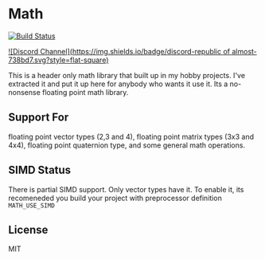 # Math

[![Build Status](https://travis-ci.org/republic-of-almost/math.svg?branch=master)](https://travis-ci.org/republic-of-almost/math)

[![Discord Channel](https://img.shields.io/badge/discord-republic of almost-738bd7.svg?style=flat-square)](https://discord.gg/DU3s4fS)

This is a header only math library that built up in my hobby projects. I've extracted it and put it up here for anybody who wants it use it. Its a no-nonsense floating point math library.


## Support For
floating point vector types (2,3 and 4), floating point matrix types (3x3 and 4x4), floating point quaternion type, and some general math operations.


## SIMD Status
There is partial SIMD support. Only vector types have it. To enable it, its recomeneded you build your project with preprocessor definition `MATH_USE_SIMD`


## License
MIT


